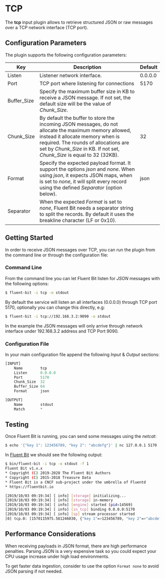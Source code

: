 # TCP

The **tcp** input plugin allows to retrieve structured JSON or raw messages over a TCP network interface (TCP port).

## Configuration Parameters

The plugin supports the following configuration parameters:

| Key          | Description                                                                                                                                                                                                                                                    | Default |
| ------------ | -------------------------------------------------------------------------------------------------------------------------------------------------------------------------------------------------------------------------------------------------------------- | ------- |
| Listen       | Listener network interface.                                                                                                                                                                                                                                    | 0.0.0.0 |
| Port         | TCP port where listening for connections                                                                                                                                                                                                                       | 5170    |
| Buffer\_Size | Specify the maximum buffer size in KB to receive a JSON message. If not set, the default size will be the value of _Chunk\_Size_.                                                                                                                              |         |
| Chunk\_Size  | By default the buffer to store the incoming JSON messages, do not allocate the maximum memory allowed, instead it allocate memory when is required. The rounds of allocations are set by _Chunk\_Size_ in KB. If not set, _Chunk\_Size_ is equal to 32 (32KB). | 32      |
| Format       | Specify the expected payload format. It support the options _json_ and _none_. When using _json_, it expects JSON maps, when is set to _none_, it will split every record using the defined _Separator_ (option below).                                        | json    |
| Separator    | When the expected _Format_ is set to _none_, Fluent Bit needs a separator string to split the records. By default it uses the breakline character  (LF or 0x10).                                                                                               |         |

## Getting Started

In order to receive JSON messages over TCP, you can run the plugin from the command line or through the configuration file:

### Command Line

From the command line you can let Fluent Bit listen for _JSON_ messages with the following options:

```bash
$ fluent-bit -i tcp -o stdout
```

By default the service will listen an all interfaces (0.0.0.0) through TCP port 5170, optionally you can change this directly, e.g:

```bash
$ fluent-bit -i tcp://192.168.3.2:9090 -o stdout
```

In the example the JSON messages will only arrive through network interface under 192.168.3.2 address and TCP Port 9090.

### Configuration File

In your main configuration file append the following _Input_ & _Output_ sections:

```python
[INPUT]
    Name        tcp
    Listen      0.0.0.0
    Port        5170
    Chunk_Size  32
    Buffer_Size 64
    Format      json

[OUTPUT]
    Name        stdout
    Match       *
```

## Testing

Once Fluent Bit is running, you can send some messages using the _netcat_:

```bash
$ echo '{"key 1": 123456789, "key 2": "abcdefg"}' | nc 127.0.0.1 5170
```

In [Fluent Bit](http://fluentbit.io) we should see the following output:

```bash
$ bin/fluent-bit -i tcp -o stdout -f 1
Fluent Bit v1.x.x
* Copyright (C) 2019-2020 The Fluent Bit Authors
* Copyright (C) 2015-2018 Treasure Data
* Fluent Bit is a CNCF sub-project under the umbrella of Fluentd
* https://fluentbit.io

[2019/10/03 09:19:34] [ info] [storage] initializing...
[2019/10/03 09:19:34] [ info] [storage] in-memory
[2019/10/03 09:19:34] [ info] [engine] started (pid=14569)
[2019/10/03 09:19:34] [ info] [in_tcp] binding 0.0.0.0:5170
[2019/10/03 09:19:34] [ info] [sp] stream processor started
[0] tcp.0: [1570115975.581246030, {"key 1"=>123456789, "key 2"=>"abcdefg"}]
```

## Performance Considerations

When receiving payloads in JSON format, there are high performance penalties. Parsing JSON is a very expensive task so you could expect your CPU usage increase under high load environments.

To get faster data ingestion, consider to use the option `Format none` to avoid JSON parsing if not needed.
